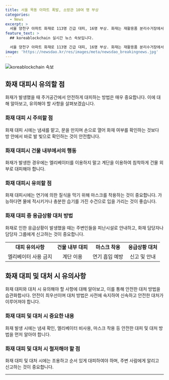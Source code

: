 ```yaml
---
title: 서울 목동 아파트 폭발, 소방관 10여 명 부상
categories:
  - News
excerpt: >
  서울 양천구 아파트 화재로 113명 긴급 대피, 16명 부상. 화재는 재활용품 분리수거장에서 발생, 대부분 연기 흡입으로 피해. 소방관 16명이 폭발로 부상. 화재 원인 조사 중. [KBS뉴스] #서울 #양천구 #아파트 #화재 #소방관 #부상 
feature_text: >
  ## koreablockchain 실시간 뉴스 속보입니다.

  서울 양천구 아파트 화재로 113명 긴급 대피, 16명 부상. 화재는 재활용품 분리수거장에서 발생, 대부분 연기 흡입으로 피해. 소방관 16명이 폭발로 부상. 화재 원인 조사 중. [KBS뉴스] #서울 #양천구 #아파트 #화재 #소방관 #부상 
image: 'https://newsdao.kr/res/images/meta/newsdao_breakingnews.jpg'
---
```


<p><img src="https://newsdao.kr/res/images/meta/newsdao_breakingnews.jpg" alt="koreablockchain 속보" /></p>

<h2 data-ke-size="size26">화재 대피시 유의할 점</h2>

<p data-ke-size="size16">화재가 발생했을 때 주거공간에서 안전하게 대피하는 방법은 매우 중요합니다. 이에 대해 알아보고, 유의해야 할 사항을 살펴보겠습니다.</p>

<h3>화재 대피 시 주의할 점</h3>

<p data-ke-size="size16">화재 대피 시에는 냄새를 맡고, 문을 만지며 손으로 열어 화재 여부를 확인하는 것보다 방 안에서 바로 발 빛으로 확인하는 것이 안전합니다.</p>

<h3>화재 대피시 건물 내부에서의 행동</h3>

<p data-ke-size="size16">화재가 발생한 경우에는 엘리베이터를 이용하지 말고 계단을 이용하여 침착하게 건물 외부로 대피해야 합니다.</p>

<h3>화재 대피시 유의할 점</h3>

<p data-ke-size="size16">화재 대피시에는 연기에 의한 질식을 막기 위해 마스크를 착용하는 것이 중요합니다. 가능하다면 물에 적시키거나 충분한 습기를 가진 수건으로 입을 가리는 것이 좋습니다.</p>

<h3>화재 대피 중 응급상황 대처 방법</h3>

<p data-ke-size="size16">화재로 인한 응급상황이 발생했을 때는 주변인들을 피난시설로 안내하고, 화재 담당자나 담당자 그룹에게 신고하는 것이 중요합니다.</p>

<table>
  <tr>
    <td style="text-align: center; height: 17px;"><b>대피 유의사항</b></td>
    <td style="text-align: center; height: 17px;"><b>건물 내부 대피</b></td>
    <td style="text-align: center; height: 17px;"><b>마스크 착용</b></td>
    <td style="text-align: center; height: 17px;"><b>응급상황 대처</b></td>
  </tr>
  <tr>
    <td style="text-align: center; height: 17px;">엘리베이터 사용 금지</td>
    <td style="text-align: center; height: 17px;">계단 이용</td>
    <td style="text-align: center; height: 17px;">연기 흡입 예방</td>
    <td style="text-align: center; height: 17px;">신고 및 안내</td>
  </tr>
</table>

<h2 data-ke-size="size26">화재 대피 및 대처 시 유의사항</h2>

<p data-ke-size="size16">화재 대피와 대처 시 유의해야 할 사항에 대해 알아보고, 이를 통해 안전한 대처 방법을 습관화합시다. 안전이 최우선이며 대처 방법은 사전에 숙지하여 신속하고 안전한 대처가 이루어져야 합니다.</p>

<h3>화재 대피 및 대처 시 중요한 내용</h3>

<p data-ke-size="size16">화재 발생 시에는 냄새 확인, 엘리베이터 비사용, 마스크 착용 등 안전한 대피 및 대처 방법을 먼저 알아야 합니다.</p>

<h3>화재 대피 및 대처 시 철저해야 할 점</h3>

<p data-ke-size="size16">화재 대피 및 대처 시에는 조용하고 순서 있게 대피하여야 하며, 주변 사람에게 알리고 신고하는 것이 중요합니다.</p>

<hr>

<p data-ke-size="size16">&nbsp;</p>

